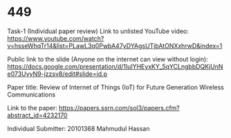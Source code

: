 # 449
Task-1 (Individual paper review)
Link to unlisted YouTube video: https://www.youtube.com/watch?v=hsseWhqTr14&list=PLawL3q0PwbA47yDYAgsUTjbAtONXxhrwD&index=1

Public link to the slide (Anyone on the internet can view without login): https://docs.google.com/presentation/d/1luIYHEyxKY_5qYCLngbbDQKjUnNe073UyyN9-jzzsv8/edit#slide=id.p

Paper title: Review of Internet of Things (IoT) for Future Generation Wireless Communications

Link to the paper: https://papers.ssrn.com/sol3/papers.cfm?abstract_id=4232170

Individual Submitter: 20101368 Mahmudul Hassan
